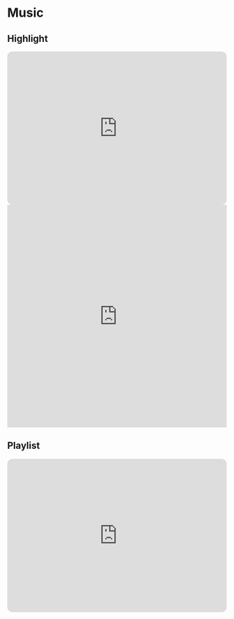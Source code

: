 # Music

## Highlight

<iframe style="border-radius:12px" src="https://open.spotify.com/embed/track/3VOrtLsn6VBoqfcB8BqIU0?utm_source=generator" width="100%" height="352" frameBorder="0" allowfullscreen="" allow="autoplay; clipboard-write; encrypted-media; fullscreen; picture-in-picture" loading="lazy"></iframe>

<iframe width="100%" height="511" src="https://www.youtube.com/embed/uMdYQMH9Inc" title="alt-J - The Actor (Official Video)" frameborder="0" allow="accelerometer; autoplay; clipboard-write; encrypted-media; gyroscope; picture-in-picture; web-share" allowfullscreen></iframe>

## Playlist

<iframe style="border-radius:12px" src="https://open.spotify.com/embed/playlist/01EbuX9dwtX02uvLoYO1r9?utm_source=generator&theme=0" width="100%" height="352" frameBorder="0" allowfullscreen="" allow="autoplay; clipboard-write; encrypted-media; fullscreen; picture-in-picture" loading="lazy"></iframe>

